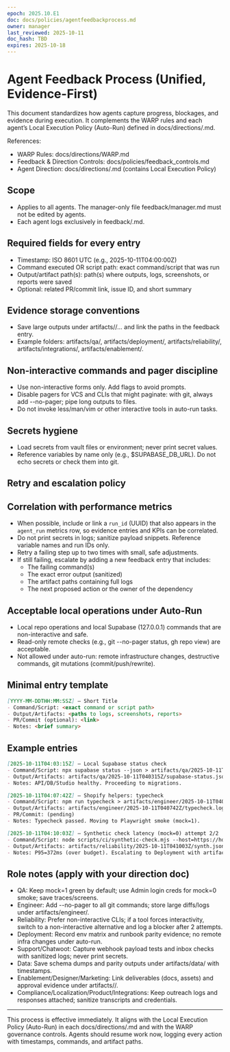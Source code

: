 ```yaml
---
epoch: 2025.10.E1
doc: docs/policies/agentfeedbackprocess.md
owner: manager
last_reviewed: 2025-10-11
doc_hash: TBD
expires: 2025-10-18
---
```


# Agent Feedback Process (Unified, Evidence-First)

This document standardizes how agents capture progress, blockages, and evidence during execution. It complements the WARP rules and each agent’s Local Execution Policy (Auto-Run) defined in docs/directions/<agent>.md.

References:
- WARP Rules: docs/directions/WARP.md
- Feedback & Direction Controls: docs/policies/feedback_controls.md
- Agent Direction: docs/directions/<agent>.md (contains Local Execution Policy)

## Scope
- Applies to all agents. The manager-only file feedback/manager.md must not be edited by agents.
- Each agent logs exclusively in feedback/<agent>.md.

## Required fields for every entry
- Timestamp: ISO 8601 UTC (e.g., 2025-10-11T04:00:00Z)
- Command executed OR script path: exact command/script that was run
- Output/artifact path(s): path(s) where outputs, logs, screenshots, or reports were saved
- Optional: related PR/commit link, issue ID, and short summary

## Evidence storage conventions
- Save large outputs under artifacts/<agent>/... and link the paths in the feedback entry.
- Example folders: artifacts/qa/, artifacts/deployment/, artifacts/reliability/, artifacts/integrations/, artifacts/enablement/.

## Non-interactive commands and pager discipline
- Use non-interactive forms only. Add flags to avoid prompts.
- Disable pagers for VCS and CLIs that might paginate: with git, always add --no-pager; pipe long outputs to files.
- Do not invoke less/man/vim or other interactive tools in auto-run tasks.

## Secrets hygiene
- Load secrets from vault files or environment; never print secret values.
- Reference variables by name only (e.g., $SUPABASE_DB_URL). Do not echo secrets or check them into git.

## Retry and escalation policy

## Correlation with performance metrics
- When possible, include or link a `run_id` (UUID) that also appears in the `agent_run` metrics row, so evidence entries and KPIs can be correlated.
- Do not print secrets in logs; sanitize payload snippets. Reference variable names and run IDs only.
- Retry a failing step up to two times with small, safe adjustments.
- If still failing, escalate by adding a new feedback entry that includes:
  - The failing command(s)
  - The exact error output (sanitized)
  - The artifact paths containing full logs
  - The next proposed action or the owner of the dependency

## Acceptable local operations under Auto-Run
- Local repo operations and local Supabase (127.0.0.1) commands that are non-interactive and safe.
- Read-only remote checks (e.g., git --no-pager status, gh repo view) are acceptable.
- Not allowed under auto-run: remote infrastructure changes, destructive commands, git mutations (commit/push/rewrite).

## Minimal entry template

```markdown path=null start=null
[YYYY-MM-DDTHH:MM:SSZ] — Short Title
- Command/Script: <exact command or script path>
- Output/Artifacts: <paths to logs, screenshots, reports>
- PR/Commit (optional): <link>
- Notes: <brief summary>
```

## Example entries

```markdown path=null start=null
[2025-10-11T04:03:15Z] — Local Supabase status check
- Command/Script: npx supabase status --json > artifacts/qa/2025-10-11T040315Z/supabase-status.json
- Output/Artifacts: artifacts/qa/2025-10-11T040315Z/supabase-status.json
- Notes: API/DB/Studio healthy. Proceeding to migrations.
```

```markdown path=null start=null
[2025-10-11T04:07:42Z] — Shopify helpers: typecheck
- Command/Script: npm run typecheck > artifacts/engineer/2025-10-11T040742Z/typecheck.log
- Output/Artifacts: artifacts/engineer/2025-10-11T040742Z/typecheck.log
- PR/Commit: (pending)
- Notes: Typecheck passed. Moving to Playwright smoke (mock=1).
```

```markdown path=null start=null
[2025-10-11T04:10:03Z] — Synthetic check latency (mock=0) attempt 2/2
- Command/Script: node scripts/ci/synthetic-check.mjs --host=https://hotdash-staging.fly.dev --mode=live --out artifacts/reliability/2025-10-11T041003Z/synth.json
- Output/Artifacts: artifacts/reliability/2025-10-11T041003Z/synth.json
- Notes: P95=372ms (over budget). Escalating to Deployment with artifact link and change suggestions.
```

## Role notes (apply with your direction doc)
- QA: Keep mock=1 green by default; use Admin login creds for mock=0 smoke; save traces/screens.
- Engineer: Add --no-pager to all git commands; store large diffs/logs under artifacts/engineer/.
- Reliability: Prefer non-interactive CLIs; if a tool forces interactivity, switch to a non-interactive alternative and log a blocker after 2 attempts.
- Deployment: Record env matrix and runbook parity evidence; no remote infra changes under auto-run.
- Support/Chatwoot: Capture webhook payload tests and inbox checks with sanitized logs; never print secrets.
- Data: Save schema dumps and parity outputs under artifacts/data/ with timestamps.
- Enablement/Designer/Marketing: Link deliverables (docs, assets) and approval evidence under artifacts/<role>/.
- Compliance/Localization/Product/Integrations: Keep outreach logs and responses attached; sanitize transcripts and credentials.

---

This process is effective immediately. It aligns with the Local Execution Policy (Auto-Run) in each docs/directions/<agent>.md and with the WARP governance controls. Agents should resume work now, logging every action with timestamps, commands, and artifact paths.
